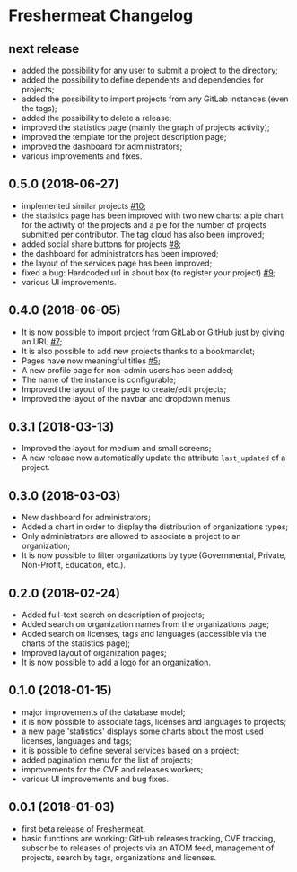 Freshermeat Changelog
=====================

## next release

- added the possibility for any user to submit a project to the directory;
- added the possibility to define dependents and dependencies for projects;
- added the possibility to import projects from any GitLab instances (even the
  tags);
- added the possibility to delete a release;
- improved the statistics page (mainly the graph of projects activity);
- improved the template for the project description page;
- improved the dashboard for administrators;
- various improvements and fixes.

## 0.5.0 (2018-06-27)

- implemented similar projects
  [#10](https://gitlab.com/cedric/Freshermeat/issues/10);
- the statistics page has been improved with two new charts: a pie chart for
  the activity of the projects and a pie for the number of projects submitted
  per contributor. The tag cloud has also been improved;
- added social share buttons for projects
  [#8](https://gitlab.com/cedric/Freshermeat/issues/8);
- the dashboard for administrators has been improved;
- the layout of the services page has been improved;
- fixed a bug: Hardcoded url in about box (to register your project)
  [#9](https://gitlab.com/cedric/Freshermeat/issues/9);
- various UI improvements.

## 0.4.0 (2018-06-05)

- It is now possible to import project from GitLab or GitHub just by giving
  an URL [#7](https://gitlab.com/cedric/Freshermeat/issues/7);
- It is also possible to add new projects thanks to a bookmarklet;
- Pages have now meaningful titles
  [#5](https://gitlab.com/cedric/Freshermeat/issues/5);
- A new profile page for non-admin users has been added;
- The name of the instance is configurable;
- Improved the layout of the page to create/edit projects;
- Improved the layout of the navbar and dropdown menus.

## 0.3.1 (2018-03-13)

- Improved the layout for medium and small screens;
- A new release now automatically update the attribute ``last_updated`` of a
  project.

## 0.3.0 (2018-03-03)

- New dashboard for administrators;
- Added a chart in order to display the distribution of organizations types;
- Only administrators are allowed to associate a project to an organization;
- It is now possible to filter organizations by type (Governmental, Private,
  Non-Profit, Education, etc.).

## 0.2.0 (2018-02-24)

- Added full-text search on description of projects;
- Added search on organization names from the organizations page;
- Added search on licenses, tags and languages (accessible via the charts of the
  statistics page);
- Improved layout of organization pages;
- It is now possible to add a logo for an organization.

## 0.1.0 (2018-01-15)

- major improvements of the database model;
- it is now possible to associate tags, licenses and languages to projects;
- a new page 'statistics' displays some charts about the most used licenses,
  languages and tags;
- it is possible to define several services based on a project;
- added pagination menu for the list of projects;
- improvements for the CVE and releases workers;
- various UI improvements and bug fixes.

## 0.0.1 (2018-01-03)

- first beta release of Freshermeat.
- basic functions are working: GitHub releases tracking, CVE tracking,
  subscribe to releases of projects via an ATOM feed, management of
  projects, search by tags, organizations and licenses.
